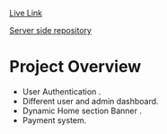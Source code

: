 
[Live Link](https://clinicschedule-bf213b.netlify.app/)

[Server side repository](https://github.com/Jiniahossen/diagnostic-center-server-side)



# Project Overview

- User Authentication .
- Different user and admin dashboard.
- Dynamic Home section Banner .
- Payment system.
